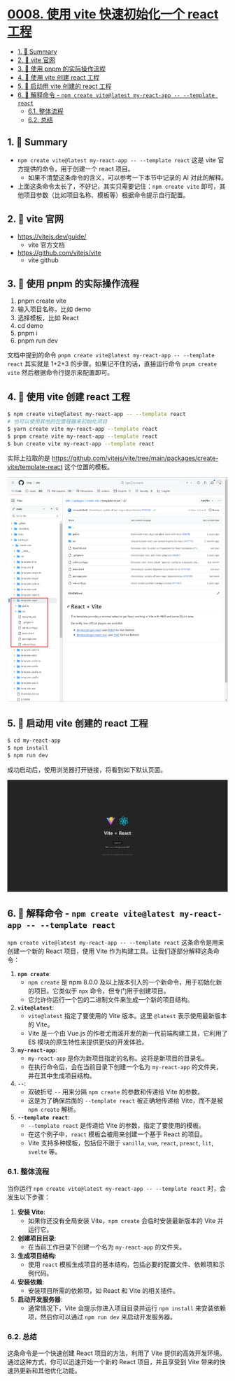 # [0008. 使用 vite 快速初始化一个 react 工程](https://github.com/Tdahuyou/react/tree/main/0008.%20%E4%BD%BF%E7%94%A8%20vite%20%E5%BF%AB%E9%80%9F%E5%88%9D%E5%A7%8B%E5%8C%96%E4%B8%80%E4%B8%AA%20react%20%E5%B7%A5%E7%A8%8B)


<!-- region:toc -->
- [1. 📝 Summary](#1--summary)
- [2. 🔗 vite 官网](#2--vite-官网)
- [3. 📒 使用 pnpm 的实际操作流程](#3--使用-pnpm-的实际操作流程)
- [4. 📒 使用 vite 创建 react 工程](#4--使用-vite-创建-react-工程)
- [5. 📒 启动用 vite 创建的 react 工程](#5--启动用-vite-创建的-react-工程)
- [6. 🤖 解释命令 - `npm create vite@latest my-react-app -- --template react`](#6--解释命令---npm-create-vite@latest-my-react-app------template-react)
  - [6.1. 整体流程](#61-整体流程)
  - [6.2. 总结](#62-总结)
<!-- endregion:toc -->

## 1. 📝 Summary

- `npm create vite@latest my-react-app -- --template react` 这是 vite 官方提供的命令，用于创建一个 react 项目。
  - 如果不清楚这条命令的含义，可以参考一下本节中记录的 AI 对此的解释。
- 上面这条命令太长了，不好记，其实只需要记住：`npm create vite` 即可，其他项目参数（比如项目名称、模板等）根据命令提示自行配置。

## 2. 🔗 vite 官网

- https://vitejs.dev/guide/
  - vite 官方文档
- https://github.com/vitejs/vite
  - vite github

## 3. 📒 使用 pnpm 的实际操作流程

1. pnpm create vite
2. 输入项目名称，比如 demo
3. 选择模板，比如 React
4. cd demo
5. pnpm i
6. pnpm run dev

文档中提到的命令 `pnpm create vite@latest my-react-app -- --template react` 其实就是 1+2+3 的步骤。如果记不住的话，直接运行命令 `pnpm create vite` 然后根据命令行提示来配置即可。

## 4. 📒 使用 vite 创建 react 工程

```bash
$ npm create vite@latest my-react-app -- --template react
# 也可以使用其他的包管理器来初始化项目
$ yarn create vite my-react-app --template react
$ pnpm create vite my-react-app --template react
$ bun create vite my-react-app --template react
```

实际上拉取的是 https://github.com/vitejs/vite/tree/main/packages/create-vite/template-react 这个位置的模板。

![](md-imgs/2024-09-24-09-36-52.png)

## 5. 📒 启动用 vite 创建的 react 工程

```bash
$ cd my-react-app
$ npm install
$ npm run dev
```

成功启动后，使用浏览器打开链接，将看到如下默认页面。

![](md-imgs/2024-09-24-10-05-05.png)

## 6. 🤖 解释命令 - `npm create vite@latest my-react-app -- --template react`

`npm create vite@latest my-react-app -- --template react` 这条命令是用来创建一个新的 React 项目，使用 Vite 作为构建工具。让我们逐部分解释这条命令：

1. **`npm create`**:
   - `npm create` 是 npm 8.0.0 及以上版本引入的一个新命令，用于初始化新的项目。它类似于 `npx` 命令，但专门用于创建项目。
   - 它允许你运行一个包的二进制文件来生成一个新的项目结构。
2. **`vite@latest`**:
   - `vite@latest` 指定了要使用的 Vite 版本。这里 `@latest` 表示使用最新版本的 Vite。
   - Vite 是一个由 Vue.js 的作者尤雨溪开发的新一代前端构建工具，它利用了 ES 模块的原生特性来提供更快的开发体验。
3. **`my-react-app`**:
   - `my-react-app` 是你为新项目指定的名称。这将是新项目的目录名。
   - 在执行命令后，会在当前目录下创建一个名为 `my-react-app` 的文件夹，并在其中生成项目结构。
4. **`--`**:
   - 双破折号 `--` 用来分隔 `npm create` 的参数和传递给 Vite 的参数。
   - 这是为了确保后面的 `--template react` 被正确地传递给 Vite，而不是被 `npm create` 解析。
5. **`--template react`**:
   - `--template react` 是传递给 Vite 的参数，指定了要使用的模板。
   - 在这个例子中，`react` 模板会被用来创建一个基于 React 的项目。
   - Vite 支持多种模板，包括但不限于 `vanilla`, `vue`, `react`, `preact`, `lit`, `svelte` 等。

### 6.1. 整体流程

当你运行 `npm create vite@latest my-react-app -- --template react` 时，会发生以下步骤：

1. **安装 Vite**:
   - 如果你还没有全局安装 Vite，`npm create` 会临时安装最新版本的 Vite 并运行它。
2. **创建项目目录**:
   - 在当前工作目录下创建一个名为 `my-react-app` 的文件夹。
3. **生成项目结构**:
   - 使用 `react` 模板生成项目的基本结构，包括必要的配置文件、依赖项和示例代码。
4. **安装依赖**:
   - 安装项目所需的依赖项，如 React 和 Vite 的相关插件。
5. **启动开发服务器**:
   - 通常情况下，Vite 会提示你进入项目目录并运行 `npm install` 来安装依赖项，然后你可以通过 `npm run dev` 来启动开发服务器。

### 6.2. 总结

这条命令是一个快速创建 React 项目的方法，利用了 Vite 提供的高效开发环境。通过这种方式，你可以迅速开始一个新的 React 项目，并且享受到 Vite 带来的快速热更新和其他优化功能。